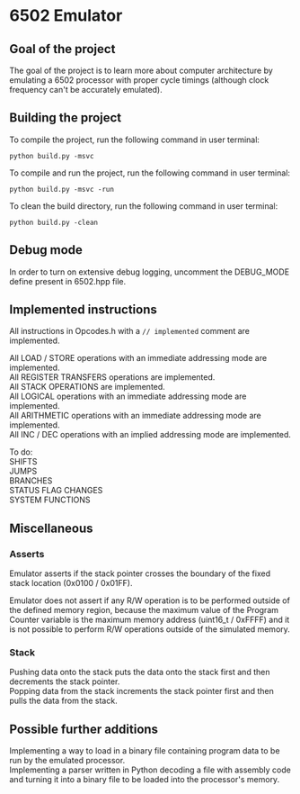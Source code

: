 # 6502 Emulator<br/>

## Goal of the project<br/>

The goal of the project is to learn more about computer architecture by emulating a 6502 processor with proper cycle timings (although clock frequency can't be accurately emulated).<br/>

## Building the project<br/>

To compile the project, run the following command in user terminal:<br/>

```python build.py -msvc```<br/>

To compile and run the project, run the following command in user terminal:<br/>

```python build.py -msvc -run```<br/>

To clean the build directory, run the following command in user terminal:<br/>

```python build.py -clean```<br/>

## Debug mode<br/>

In order to turn on extensive debug logging, uncomment the DEBUG_MODE define present in 6502.hpp file.<br/>

## Implemented instructions

All instructions in Opcodes.h with a ```// implemented``` comment are implemented.<br/>

All LOAD / STORE operations with an immediate addressing mode are implemented.<br/>
All REGISTER TRANSFERS operations are implemented.<br/>
All STACK OPERATIONS are implemented.<br/>
All LOGICAL operations with an immediate addressing mode are implemented.<br/>
All ARITHMETIC operations with an immediate addressing mode are implemented.<br/>
All INC / DEC operations with an implied addressing mode are implemented.<br/>

To do: <br/>
SHIFTS<br/>
JUMPS<br/>
BRANCHES<br/>
STATUS FLAG CHANGES<br/>
SYSTEM FUNCTIONS<br/>

## Miscellaneous<br/>

### Asserts<br/>

  
Emulator asserts if the stack pointer crosses the boundary of the fixed stack location (0x0100 / 0x01FF).<br/>

Emulator does not assert if any R/W operation is to be performed outside of the defined memory region, because the maximum value of the Program Counter variable is the maximum memory address (uint16_t / 0xFFFF) and it is not possible to perform R/W operations outside of the simulated memory.


### Stack<br/>

 Pushing data onto the stack puts the data onto the stack first and then decrements the stack pointer.<br/>
 Popping data from the stack increments the stack pointer first and then pulls the data from the stack.

## Possible further additions<br/>

Implementing a way to load in a binary file containing program data to be run by the emulated processor.<br/>
Implementing a parser written in Python decoding a file with assembly code and turning it into a binary file to be loaded into the processor's memory.


  

